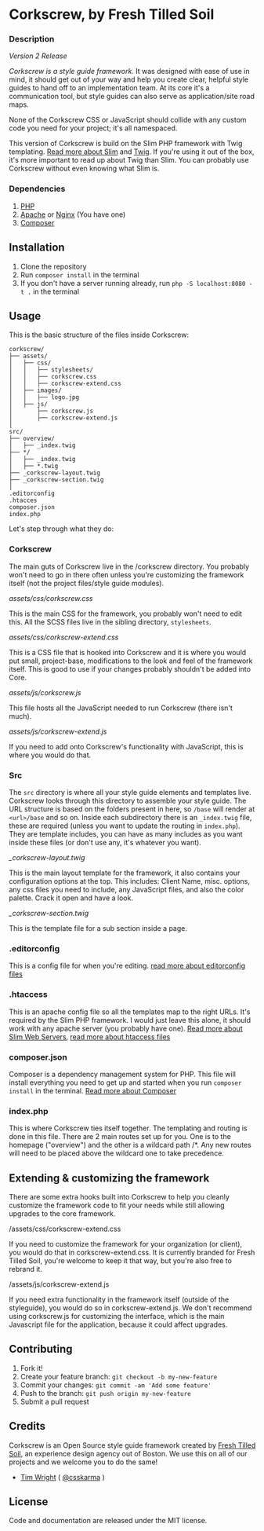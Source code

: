 # Corkscrew, by Fresh Tilled Soil

### Description

*Version 2 Release*

*Corkscrew is a style guide framework*. It was designed with ease of use in mind, it should get out of your way and help you create clear, helpful style guides to hand off to an implementation team. At its core it's a communication tool, but style guides can also serve as application/site road maps.

None of the Corkscrew CSS or JavaScript should collide with any custom code you need for your project; it's all namespaced.

This version of Corkscrew is build on the Slim PHP framework with Twig templating. [Read more about Slim](http://www.slimframework.com/) and [Twig](http://twig.sensiolabs.org/). If you're using it out of the box, it's more important to read up about Twig than Slim. You can probably use Corkscrew without even knowing what Slim is.

### Dependencies

1. [PHP](http://php.net/)
2. [Apache](http://www.apache.org/) or [Nginx](https://www.nginx.com/resources/wiki/) (You have one)
3. [Composer](https://getcomposer.org/)

## Installation

1. Clone the repository
2. Run `composer install` in the terminal
3. If you don't have a server running already, run `php -S localhost:8080 -t .` in the terminal

## Usage

This is the basic structure of the files inside Corkscrew:

```
corkscrew/
├── assets/
│   ├── css/
│   │   ├── stylesheets/
│   │   ├── corkscrew.css
│   │   ├── corkscrew-extend.css
│   ├── images/
│   │   ├── logo.jpg
│   ├── js/
│       ├── corkscrew.js
│       ├── corkscrew-extend.js
│
src/
├── overview/
│   ├── _index.twig
├── */
│   ├── _index.twig
│   ├── *.twig
├── _corkscrew-layout.twig
├── _corkscrew-section.twig
│
.editorconfig
.htacces
composer.json
index.php
```

Let's step through what they do:

### Corkscrew

The main guts of Corkscrew live in the /corkscrew directory. You probably won't need to go in there often unless you're customizing the framework itself (not the project files/style guide modules).

*assets/css/corkscrew.css*

This is the main CSS for the framework, you probably won't need to edit this. All the SCSS files live in the sibling directory, `stylesheets`.

*assets/css/corkscrew-extend.css*

This is a CSS file that is hooked into Corkscrew and it is where you would put small, project-base, modifications to the look and feel of the framework itself. This is good to use if your changes probably shouldn't be added into Core.

*assets/js/corkscrew.js*

This file hosts all the JavaScript needed to run Corkscrew (there isn't much).

*assets/js/corkscrew-extend.js*

If you need to add onto Corkscrew's functionality with JavaScript, this is where you would do that.

### Src

The `src` directory is where all your style guide elements and templates live. Corkscrew looks through this directory to assemble your style guide. The URL structure is based on the folders present in  here, so `/base` will render at `<url>/base` and so on. Inside each subdirectory there is an `_index.twig` file, these are required (unless you want to update the routing in `index.php`). They are template includes, you can have as many includes as you want inside these files (or don't use any, it's whatever you want).

*_corkscrew-layout.twig*

This is the main layout template for the framework, it also contains your configuration options at the top. This includes: Client Name, misc. options, any css files you need to include, any JavaScript files, and also the color palette. Crack it open and have a look.

*_corkscrew-section.twig*

This is the template file for a sub section inside a page.

### .editorconfig

This is a config file for when you're editing. [read more about editorconfig files](http://editorconfig.org/)

### .htaccess

This is an apache config file so all the templates map to the right URLs. It's required by the Slim PHP framework. I would just leave this alone, it should work with any apache server (you probably have one). [Read more about Slim Web Servers](http://www.slimframework.com/docs/start/web-servers.html), [read more about htaccess files](https://httpd.apache.org/docs/current/howto/htaccess.html)

### composer.json

Composer is a dependency management system for PHP. This file will install everything you need to get up and started when you run `composer install` in the terminal. [Read more about Composer](https://getcomposer.org/)

### index.php

This is where Corkscrew ties itself together. The templating and routing is done in this file. There are 2 main routes set up for you. One is to the homepage ("overview") and the other is a wildcard path /*. Any new routes will need to be placed above the wildcard one to take precedence.

## Extending & customizing the framework

There are some extra hooks built into Corkscrew to help you cleanly customize the framework code to fit your needs while still allowing upgrades to the core framework.

/assets/css/corkscrew-extend.css

If you need to customize the framework for your organization (or client), you would do that in corkscrew-extend.css. It is currently branded for Fresh Tilled Soil, you're welcome to keep it that way, but you're also free to rebrand it.

/assets/js/corkscrew-extend.js

If you need extra functionality in the framework itself (outside of the styleguide), you would do so in corkscrew-extend.js. We don't recommend using corkscrew.js for customizing the interface, which is the main Javascript file for the application, because it could affect upgrades.

## Contributing

1. Fork it!
2. Create your feature branch: `git checkout -b my-new-feature`
3. Commit your changes: `git commit -am 'Add some feature'`
4. Push to the branch: `git push origin my-new-feature`
5. Submit a pull request

## Credits

Corkscrew is an Open Source style guide framework created by [Fresh Tilled Soil](http://freshtilledsoil.com), an experience design agency out of Boston. We use this on all of our projects and we welcome you to  do the same!

- [Tim Wright](http://github.com/timwright12) ( [@csskarma](http://twitter.com/csskarma) )

## License

Code and documentation are released under the MIT license.
